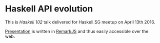 # Haskell API evolution

This is _Haskell 102_ talk delivered for Haskell.SG meetup on April 13th 2016.

[Presentation](https://rawgit.com/mgajda/haskellAPIEvolution/master/presi.html)
is written in [RemarkJS](http://remarkjs.com/) and thus easily accessible
over the web.
